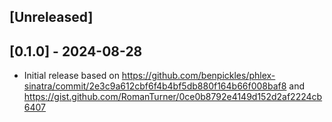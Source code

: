 ## [Unreleased]

## [0.1.0] - 2024-08-28

- Initial release based on <https://github.com/benpickles/phlex-sinatra/commit/2e3c9a612cbf6f4b4bf5db880f164b66f008baf8> and <https://gist.github.com/RomanTurner/0ce0b8792e4149d152d2af2224cb6407>
